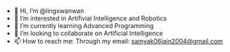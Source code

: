 - 👋 Hi, I’m @lingxwanwan
- 👀 I’m interested in Artifivial Intelligence and Robotics
- 🌱 I’m currently learning Advanced Programming
- 💞️ I’m looking to collaborate on Artificial Intelligence
- 📫 How to reach me: Through my email: samyak06jain2004@gmail.com

<!---
lingxwanwan/lingxwanwan is a ✨ special ✨ repository because its `README.md` (this file) appears on your GitHub profile.
You can click the Preview link to take a look at your changes.
--->
